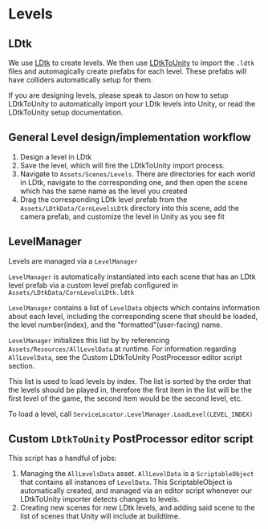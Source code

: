 # Levels

## LDtk

We use [LDtk](https://ldtk.io/) to create levels. We then use [LDtkToUnity](https://cammin.github.io/LDtkToUnity/)
to import the `.ldtk` files and automagically create prefabs for each level.
These prefabs will have colliders automatically setup for them.

If you are designing levels, please speak to Jason on how to setup LDtkToUnity
to automatically import your LDtk levels into Unity, or read the LDtkToUnity
setup documentation.

## General Level design/implementation workflow

1. Design a level in LDtk
2. Save the level, which will fire the LDtkToUnity import process.
3. Navigate to `Assets/Scenes/Levels`. There are directories for each world in
   LDtk, navigate to the corresponding one, and then open the scene which has the
   same name as the level you created
4. Drag the corresponding LDtk level prefab from the `Assets/LDtkData/CornLevelsLDtk`
   directory into this scene, add the camera prefab, and customize the level in
   Unity as you see fit

## LevelManager

Levels are managed via a `LevelManager`

`LevelManager` is automatically instantiated into each scene that has an LDtk level
prefab via a custom level prefab configured in `Assets/LDtkData/CornLevelsLDtk.ldtk`

`LevelManager` contains a list of `LevelData` objects which contains information
about each level, including the corresponding scene that should be loaded, the
level number(index), and the "formatted"(user-facing) name.

`LevelManager` initializes this list by by referencing `Assets/Resources/AllLevelData`
at runtime. For information regarding `AllLevelData`, see the Custom LDtkToUnity
PostProcessor editor script section.

This list is used to load levels by index. The list is sorted by the order that
the levels should be played in, therefore the first item in the list will be
the first level of the game, the second item would be the second level, etc.

To load a level, call `ServiceLocator.LevelManager.LoadLevel(LEVEL_INDEX)`

## Custom `LDtkToUnity` PostProcessor editor script

This script has a handful of jobs:

1. Managing the `AllLevelsData` asset. `AllLevelData` is a `ScriptableObject` that contains
   all instances of `LevelData`. This ScriptableObject is automatically created, and managed via an
   editor script whenever our LDtkToUnity importer detects changes to levels.
2. Creating new scenes for new LDtk levels, and adding said scene to the list
   of scenes that Unity will include at buildtime.
